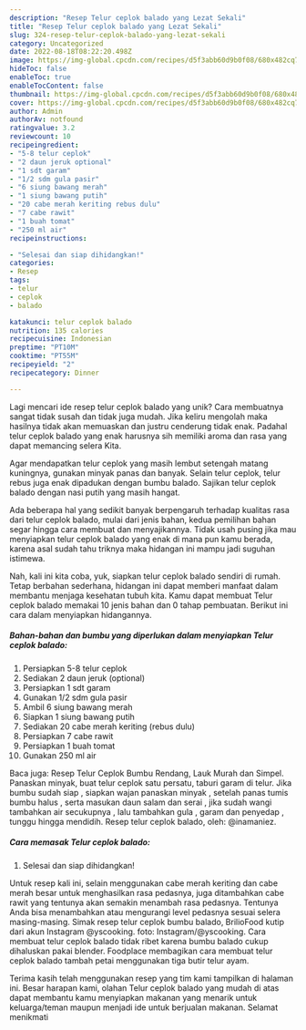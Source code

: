 ```yaml
---
description: "Resep Telur ceplok balado yang Lezat Sekali"
title: "Resep Telur ceplok balado yang Lezat Sekali"
slug: 324-resep-telur-ceplok-balado-yang-lezat-sekali
category: Uncategorized
date: 2022-08-18T08:22:20.498Z
image: https://img-global.cpcdn.com/recipes/d5f3abb60d9b0f08/680x482cq70/telur-ceplok-balado-foto-resep-utama.jpg
hideToc: false
enableToc: true
enableTocContent: false
thumbnail: https://img-global.cpcdn.com/recipes/d5f3abb60d9b0f08/680x482cq70/telur-ceplok-balado-foto-resep-utama.jpg
cover: https://img-global.cpcdn.com/recipes/d5f3abb60d9b0f08/680x482cq70/telur-ceplok-balado-foto-resep-utama.jpg
author: Admin
authorAv: notfound
ratingvalue: 3.2
reviewcount: 10
recipeingredient:
- "5-8 telur ceplok"
- "2 daun jeruk optional"
- "1 sdt garam"
- "1/2 sdm gula pasir"
- "6 siung bawang merah"
- "1 siung bawang putih"
- "20 cabe merah keriting rebus dulu"
- "7 cabe rawit"
- "1 buah tomat"
- "250 ml air"
recipeinstructions:

- "Selesai dan siap dihidangkan!"
categories:
- Resep
tags:
- telur
- ceplok
- balado

katakunci: telur ceplok balado 
nutrition: 135 calories
recipecuisine: Indonesian
preptime: "PT10M"
cooktime: "PT55M"
recipeyield: "2"
recipecategory: Dinner

---
```





Lagi mencari ide resep telur ceplok balado yang unik? Cara membuatnya sangat tidak susah dan tidak juga mudah. Jika keliru mengolah maka hasilnya tidak akan memuaskan dan justru cenderung tidak enak. Padahal telur ceplok balado yang enak harusnya sih memiliki aroma dan rasa yang dapat memancing selera Kita.





Agar mendapatkan telur ceplok yang masih lembut setengah matang kuningnya, gunakan minyak panas dan banyak. Selain telur ceplok, telur rebus juga enak dipadukan dengan bumbu balado. Sajikan telur ceplok balado dengan nasi putih yang masih hangat.

Ada beberapa hal yang sedikit banyak berpengaruh terhadap kualitas rasa dari telur ceplok balado, mulai dari jenis bahan, kedua pemilihan bahan segar hingga cara membuat dan menyajikannya. Tidak usah pusing jika mau menyiapkan telur ceplok balado yang enak di mana pun kamu berada, karena asal sudah tahu triknya maka hidangan ini mampu jadi suguhan istimewa.






Nah, kali ini kita coba, yuk, siapkan telur ceplok balado sendiri di rumah. Tetap berbahan sederhana, hidangan ini dapat memberi manfaat dalam membantu menjaga kesehatan tubuh kita. Kamu dapat membuat Telur ceplok balado memakai 10 jenis bahan dan 0 tahap pembuatan. Berikut ini cara dalam menyiapkan hidangannya.

<!--inarticleads1-->

##### Bahan-bahan dan bumbu yang diperlukan dalam menyiapkan Telur ceplok balado:

1. Persiapkan 5-8 telur ceplok
1. Sediakan 2 daun jeruk (optional)
1. Persiapkan 1 sdt garam
1. Gunakan 1/2 sdm gula pasir
1. Ambil 6 siung bawang merah
1. Siapkan 1 siung bawang putih
1. Sediakan 20 cabe merah keriting (rebus dulu)
1. Persiapkan 7 cabe rawit
1. Persiapkan 1 buah tomat
1. Gunakan 250 ml air


Baca juga: Resep Telur Ceplok Bumbu Rendang, Lauk Murah dan Simpel. Panaskan minyak, buat telur ceplok satu persatu, taburi garam di telur. Jika bumbu sudah siap , siapkan wajan panaskan minyak , setelah panas tumis bumbu halus , serta masukan daun salam dan serai , jika sudah wangi tambahkan air secukupnya , lalu tambahkan gula , garam dan penyedap , tunggu hingga mendidih. Resep telur ceplok balado, oleh: @inamaniez. 

<!--inarticleads2-->

##### Cara memasak Telur ceplok balado:


1. Selesai dan siap dihidangkan!

Untuk resep kali ini, selain menggunakan cabe merah keriting dan cabe merah besar untuk menghasilkan rasa pedasnya, juga ditambahkan cabe rawit yang tentunya akan semakin menambah rasa pedasnya. Tentunya Anda bisa menambahkan atau mengurangi level pedasnya sesuai selera masing-masing. Simak resep telur ceplok bumbu balado, BrilioFood kutip dari akun Instagram @yscooking. foto: Instagram/@yscooking. Cara membuat telur ceplok balado tidak ribet karena bumbu balado cukup dihaluskan pakai blender. Foodplace membagikan cara membuat telur ceplok balado tambah petai menggunakan tiga butir telur ayam. 

Terima kasih telah menggunakan resep yang tim kami tampilkan di halaman ini. Besar harapan kami, olahan Telur ceplok balado yang mudah di atas dapat membantu kamu menyiapkan makanan yang menarik untuk keluarga/teman maupun menjadi ide untuk berjualan makanan. Selamat menikmati
